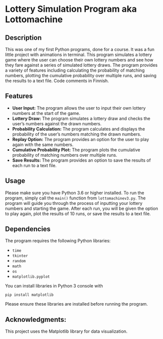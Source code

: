 # Lottery Simulation Program aka Lottomachine

## Description
This was one of my first Python programs, done for a course. It was a fun little project with animations in terminal. This program simulates a lottery game where the user can choose their own lottery numbers and see how they fare against a series of simulated lottery draws. The program provides a variety of features including calculating the probability of matching numbers, plotting the cumulative probability over multiple runs, and saving the results to a text file. Code comments in Finnish. 

## Features
- **User Input:** The program allows the user to input their own lottery numbers at the start of the game.
- **Lottery Draw:** The program simulates a lottery draw and checks the user’s numbers against the drawn numbers.
- **Probability Calculation:** The program calculates and displays the probability of the user’s numbers matching the drawn numbers.
- **Replay Option:** The program provides an option for the user to play again with the same numbers.
- **Cumulative Probability Plot:** The program plots the cumulative probability of matching numbers over multiple runs.
- **Save Results:** The program provides an option to save the results of each run to a text file.

## Usage
Please make sure you have Python 3.6 or higher installed. To run the program, simply call the `main()` function from `lottomachinev3.py`. The program will guide you through the process of inputting your lottery numbers and starting the game. After each run, you will be given the option to play again, plot the results of 10 runs, or save the results to a text file.

## Dependencies
The program requires the following Python libraries:
- `time`
- `tkinter`
- `random`
- `math`
- `os` 
- `matplotlib.pyplot`


You can install libraries in Python 3 console with 

`pip install matplotlib`

Please ensure these libraries are installed before running the program.


## Acknowledgments:

This project uses the Matplotlib library for data visualization.

